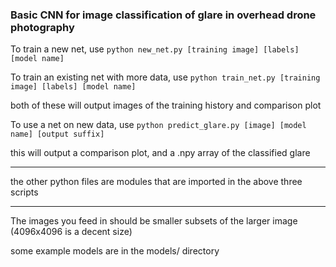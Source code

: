 ### Basic CNN for image classification of glare in overhead drone photography

To train a new net, use `python new_net.py [training image] [labels] [model name]`

To train an existing net with more data, use `python train_net.py [training image] [labels] [model name]`

both of these will output images of the training history and comparison plot

To use a net on new data, use `python predict_glare.py [image] [model name] [output suffix]`

this will output a comparison plot, and a .npy array of the classified glare

----

the other python files are modules that are imported in the above three scripts

----

The images you feed in should be smaller subsets of the larger image (4096x4096 is a decent size)

some example models are in the models/ directory
